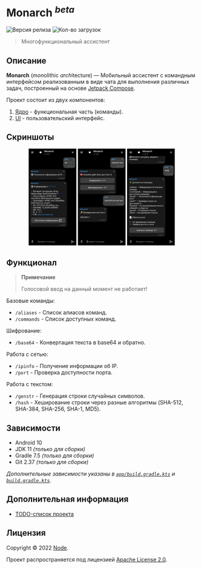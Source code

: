 # Monarch <sup>*beta*</sup> 
![Версия релиза](https://img.shields.io/github/v/release/NodesLab/Monarch?style=flat-square)
![Кол-во загрузок](https://img.shields.io/github/downloads/NodesLab/Monarch/total?style=flat-square)

> Многофункциональный ассистент

## Описание

__Monarch__ (*mon*olithic *arch*itecture) — Мобильный ассистент с командным интерфейсом
реализованным в виде чата для выполнения различных задач, построенный на основе
[Jetpack Compose](https://developer.android.com/jetpack/compose).

Проект состоит из двух компонентов:

1. [Ядро](app/src/main/java/net/monarch/app/core) - функциональная часть (команды).
2. [UI](app/src/main/java/net/monarch/app/ui) - пользовательский интерфейс.

## Скриншоты

<p align="center">
  <img src="docs/screenshot_1.png" alt="Снимок экрана 2" width="25%" height="25%">
  <img src="docs/screenshot_2.png" alt="Снимок экрана 2" width="25%" height="25%">
  <img src="docs/screenshot_3.png" alt="Снимок экрана 2" width="25%" height="25%">
</p>

## Функционал

> **Примечание**
>
> Голосовой ввод на данный момент не работает!

Базовые команды:

- `/aliases` - Список алиасов команд.
- `/commands` - Список доступных команд.

Шифрование:

- `/base64` - Конвертация текста в base64 и обратно.

Работа с сетью:

- `/ipinfo` - Получение информации об IP.
- `/port` - Проверка доступности порта.

Работа с текстом:

- `/genstr` - Генерация строки случайных символов.
- `/hash` - Хеширование строки через разные алгоритмы (SHA-512, SHA-384, SHA-256, SHA-1, MD5).

## Зависимости

- Android 10
- JDK 11 *(только для сборки)*
- Gradle 7.5 *(только для сборки)*
- Git 2.37 *(только для сборки)*

*Дополнительные зависимости указаны в [`app/build.gradle.kts`](app/build.gradle.kts) и 
[`build.gradle.kts`](build.gradle.kts).*

## Дополнительная информация

- [TODO-список проекта](todo.md)

## Лицензия

Copyright © 2022 [Node](https://github/TheNodeOrg).

Проект распространяется под лицензией [Apache License 2.0](license).
